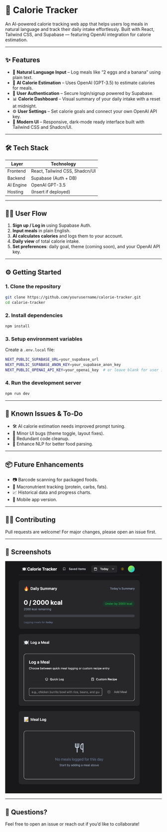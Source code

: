 # 🧠 Calorie Tracker

An AI-powered calorie tracking web app that helps users log meals in natural language and track their daily intake effortlessly. Built with React, Tailwind CSS, and Supabase — featuring OpenAI integration for calorie estimation.

---

## ✨ Features

- 📝 **Natural Language Input** – Log meals like “2 eggs and a banana” using plain text.
- 🤖 **AI Calorie Estimation** – Uses OpenAI (GPT-3.5) to estimate calories for meals.
- 👤 **User Authentication** – Secure login/signup powered by Supabase.
- 📊 **Calorie Dashboard** – Visual summary of your daily intake with a reset at midnight.
- ⚙️ **User Settings** – Set calorie goals and connect your own OpenAI API key.
- 🎨 **Modern UI** – Responsive, dark-mode ready interface built with Tailwind CSS and Shadcn/UI.

---

## 🛠 Tech Stack

| Layer       | Technology             |
|-------------|------------------------|
| Frontend    | React, Tailwind CSS, Shadcn/UI |
| Backend     | Supabase (Auth + DB)   |
| AI Engine   | OpenAI GPT-3.5         |
| Hosting     | (Insert if deployed)   |

---

## 🚶‍♂️ User Flow

1. **Sign up / Log in** using Supabase Auth.
2. **Input meals** in plain English.
3. **AI calculates calories** and logs them to your account.
4. **Daily view** of total calorie intake.
5. **Set preferences**: daily goal, theme (coming soon), and your OpenAI API key.

---

## ⚙️ Getting Started

### 1. Clone the repository

```bash
git clone https://github.com/yourusername/calorie-tracker.git
cd calorie-tracker
```

### 2. Install dependencies

```bash
npm install
```

### 3. Setup environment variables

Create a `.env.local` file:

```bash
NEXT_PUBLIC_SUPABASE_URL=your_supabase_url
NEXT_PUBLIC_SUPABASE_ANON_KEY=your_supabase_anon_key
NEXT_PUBLIC_OPENAI_API_KEY=your_openai_key  # or leave blank for user input
```

### 4. Run the development server

```bash
npm run dev
```

---

## 🚧 Known Issues & To-Do

- 🛠️ AI calorie estimation needs improved prompt tuning.
- 🎨 Minor UI bugs (theme toggle, layout fixes).
- 🧹 Redundant code cleanup.
- 💬 Enhance NLP for better food parsing.

---

## 📦 Future Enhancements

- 📷 Barcode scanning for packaged foods.
- 🧮 Macronutrient tracking (protein, carbs, fats).
- 📈 Historical data and progress charts.
- 📲 Mobile app version.

---

## 🧑‍💻 Contributing

Pull requests are welcome! For major changes, please open an issue first.


---

## 📸 Screenshots

![Screenshot](./screenshots/Tuesday_May_2025.png)

---

## 💬 Questions?

Feel free to open an issue or reach out if you’d like to collaborate!
